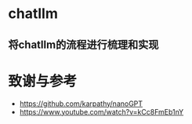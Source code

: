 # chatllm
将chatllm的流程进行梳理和实现
-
# 致谢与参考
- https://github.com/karpathy/nanoGPT
- https://www.youtube.com/watch?v=kCc8FmEb1nY
